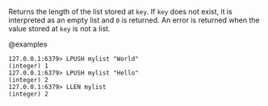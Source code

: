 Returns the length of the list stored at `key`.
If `key` does not exist, it is interpreted as an empty list and `0` is returned.
An error is returned when the value stored at `key` is not a list.

@examples

```valkey-cli
127.0.0.1:6379> LPUSH mylist "World"
(integer) 1
127.0.0.1:6379> LPUSH mylist "Hello"
(integer) 2
127.0.0.1:6379> LLEN mylist
(integer) 2
```
